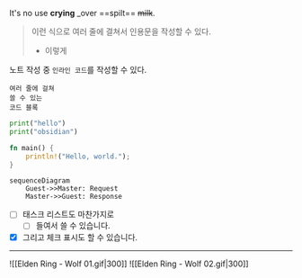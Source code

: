 It's no use **crying** _over ==spilt== ~~milk~~.

> 이런 식으로
> 여러 줄에 결쳐서
> 인용문을 작성할 수 있다.
> - 이렇게

노트 작성 중 `인라인 코드`를 작성할 수 있다.

```
여러 줄에 걸쳐
쓸 수 있는
코드 블록
```

```python
print("hello")
print("obsidian")
```

```rust
fn main() {
	println!("Hello, world.");
}
```

```mermaid
sequenceDiagram
	Guest->>Master: Request
	Master->>Guest: Response
```

- [ ] 태스크 리스트도 마찬가지로
	- [ ] 들여서 쓸 수 있습니다.
- [x] 그리고 체크 표시도 할 수 있습니다.

---

![[Elden Ring - Wolf 01.gif|300]]    ![[Elden Ring - Wolf 02.gif|300]]


